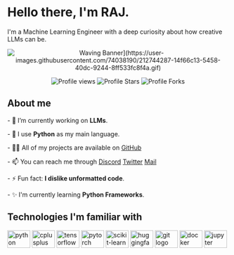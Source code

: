 <h1 align="left">Hello there, I'm RAJ.</h1>
<p align="left">I'm a Machine Learning Engineer with a deep curiosity about how creative LLMs can be.</p>

<p align="center">
  <img src="[https://capsule-render.vercel.app/api?type=waving&color=0:36BCF7,100:6B00F7&height=150&section=header&text=Welcome+to+My+Profile!&fontSize=30&fontColor=fff" alt="Waving Banner](https://user-images.githubusercontent.com/74038190/212744287-14f66c13-5458-40dc-9244-8ff533fc8f4a.gif)">
</p>




<p align="center">
  <img src="https://komarev.com/ghpvc/?username=bibhanshu19&label=Profile%20views&color=5c12df&style=flat" alt="Profile views">
  <img src="https://img.shields.io/badge/dynamic/json?label=Total%20Stars&color=5c12df&style=flat&style=for-the-badge&query=%24.stars&url=https://api.github-star-counter.workers.dev/user/bibhanshu19" alt="Profile Stars">
  <img src="https://img.shields.io/badge/dynamic/json?label=Total%20Forks&color=5c12df&style=flat&style=for-the-badge&query=%24.forks&url=https://api.github-star-counter.workers.dev/user/bibhanshu19" alt="Profile Forks">
</p>

<h2 align="left">About me</h2>
<p align="left">- 🔭 I’m currently working on <strong>LLMs</strong>.</p>
<p align="left">- 🌱 I use <strong>Python</strong> as my main language.</p>
<p align="left">- 👨‍💻 All of my projects are available on <a href="https://github.com/bibhanshuraj19?tab=repositories">GitHub</a></p>
<p align="left">
  - 📫 You can reach me through 
  <a href="https://discord.com/users/1182703755129520231">Discord</a> 
  <a href="https://twitter.com/bibhanshuraj19">Twitter</a> 
  <a href="mailto:bibhanshuraj@icloud.com">Mail</a>
</p>
<p align="left">- ⚡ Fun fact: <strong>I dislike unformatted code</strong>.</p>
<p align="left">- ✨ I'm currently learning <strong>Python Frameworks</strong>.</p>

<h2 align="left">Technologies I'm familiar with</h2>
<div align="left">
  <img src="https://cdn.jsdelivr.net/gh/devicons/devicon/icons/python/python-original.svg" height="40" width="52" alt="python logo" />
  <img src="https://cdn.jsdelivr.net/gh/devicons/devicon/icons/cplusplus/cplusplus-original.svg" height="40" width="52" alt="cplusplus logo" />
  <img src="https://cdn.jsdelivr.net/gh/devicons/devicon/icons/tensorflow/tensorflow-original.svg" height="40" width="52" alt="tensorflow logo" />
  <img src="https://cdn.jsdelivr.net/gh/devicons/devicon/icons/pytorch/pytorch-original.svg" height="40" width="52" alt="pytorch logo" />
  <img src="https://cdn.jsdelivr.net/gh/devicons/devicon/icons/scikitlearn/scikitlearn-original.svg" height="40" width="52" alt="scikit-learn logo" />
  <img src="https://huggingface.co/front/assets/huggingface_logo-noborder.svg" height="40" width="52" alt="huggingface logo" />
  <img src="https://cdn.jsdelivr.net/gh/devicons/devicon/icons/git/git-original.svg" height="40" width="52" alt="git logo" />
  <img src="https://cdn.jsdelivr.net/gh/devicons/devicon/icons/docker/docker-original.svg" height="40" width="52" alt="docker logo" />
  <img src="https://cdn.jsdelivr.net/gh/devicons/devicon/icons/jupyter/jupyter-original.svg" height="40" width="52" alt="jupyter logo" />
</div>
